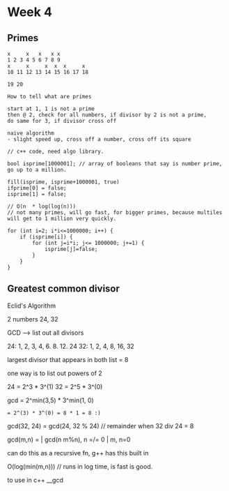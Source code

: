 # Week 4

## Primes
```
x     x   x   x x
1 2 3 4 5 6 7 8 9 
x     x     x  x  x     x
10 11 12 13 14 15 16 17 18

19 20

How to tell what are primes

start at 1, 1 is not a prime
then @ 2, check for all numbers, if divisor by 2 is not a prime, 
do same for 3, if divisor cross off

naive algorithm
- slight speed up, cross off a number, cross off its square

// c++ code, need algo library.

bool isprime[1000001]; // array of booleans that say is number prime, go up to a million.

fill(isprime, isprime+1000001, true)
ifprime[0] = false;
isprime[1] = false;

// O(n  * log(log(n)))
// not many primes, will go fast, for bigger primes, because multiles will get to 1 million very quickly.

for (int i=2; i*i<=1000000; i++) {
	if (isprime[i]) {
		for (int j=i*i; j<= 1000000; j+=1) {
			isprime[j]=false;
		}
	}
}
```

## Greatest common divisor

Eclid's Algorithm

2 numbers 24, 32

GCD --> list out all divisors

24: 1, 2, 3, 4, 6. 8. 12. 24
32: 1, 2, 4, 8, 16, 32


largest divisor that appears in both list = 8

one way is to list out powers of 2

24 = 2^3 * 3^(1)
32 = 2^5 * 3^(0)

gcd = 2^min(3,5) * 3^min(1, 0)

	= 2^(3) * 3^(0) = 8 * 1 = 8 :)

gcd(32, 24) = gcd(24, 32 % 24) // remainder when 32 div 24 = 8


gcd(m,n) = | gcd(n m%n), n =/= 0
		   | m, n=0

can do this as a recursive fn, g++ has this built in


O(log(min(m,n))) // runs in log time, is fast is good.

to use in c++
__gcd

## 

